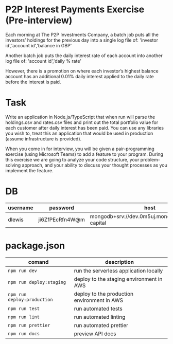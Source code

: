 # P2P Interest Payments Exercise (Pre-interview)

Each morning at The P2P Investments Company, a batch job puts all the investors’ holdings for the previous day into a single log file of:
'investor id','account id','balance in GBP'

Another batch job puts the daily interest rate of each account into another log file of:
'account id','daily % rate'

However, there is a promotion on where each investor’s highest balance account has an additional 0.01% daily interest applied to the daily rate before the interest is paid.

# Task

Write an application in Node.js/TypeScript that when run will parse the holdings.csv and rates.csv files and print out the total portfolio value for each customer after daily interest has been paid. You can use any libraries you wish to, treat this an application that would be used in production (assume infrastructure is provided).

When you come in for interview, you will be given a pair-programming exercise (using Microsoft Teams) to add a feature to your program. During this exercise we are going to analyze your code structure, your problem-solving approach, and your ability to discuss your thought processes as you implement the feature.

# DB

| username|password|host|
|----------|------|-----|
|dlewis|ji6ZfPEcRfn4W@m|mongodb+srv://dev.0m5uj.mongodb.net/assets-capital|

# package.json
|comand|description|
|------|-----------|
|`npm run dev`| run the serverless application locally|
|`npm run deploy:staging`| deploy to the staging environment in AWS|
|`npm run deploy:production`| deploy to the production environment in AWS|
|`npm run test`| run automated tests|
|`npm run lint`| run automated linting|
|`npm run prettier`| run automated prettier|
|`npm run docs`| preview API docs|
